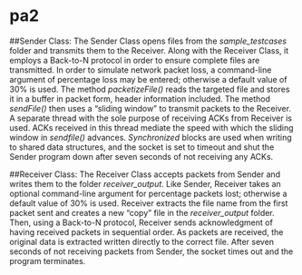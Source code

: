# pa2
##Sender Class:
The Sender Class opens files from the *sample_testcases* folder and transmits them to the Receiver. Along with the Receiver Class, it employs a Back-to-N protocol in order to ensure complete files are transmitted. In order to simulate network packet loss, a command-line argument of percentage loss may be entered; otherwise a default value of 30% is used.
	The method *packetizeFile()* reads the targeted file and stores it in a buffer in packet form, header information included. The method *sendFile()*  then uses a “sliding window” to transmit packets to the Receiver.
	A separate thread with the sole purpose of receiving ACKs from Receiver is used. ACKs received in this thread mediate the speed with which the sliding window in *sendfile()* advances. *Synchronized* blocks are used when writing to shared data structures, and the socket is set to timeout and shut the Sender program down after seven seconds of not receiving any ACKs. 

##Receiver Class:
The Receiver Class accepts packets from Sender and writes them to the folder *receiver_output*. Like Sender, Receiver takes an optional command-line argument for percentage packets lost; otherwise a default value of 30% is used.
	Receiver extracts the file name from the first packet sent and creates a new “copy” file in the *receiver_output* folder. Then, using a Back-to-N protocol, Receiver sends acknowledgment of having received packets in sequential order. As packets are received, the original data is extracted written directly to the correct file. After seven seconds of not receiving packets from Sender, the  socket times out and the program terminates. 
